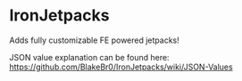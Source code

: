# IronJetpacks
Adds fully customizable FE powered jetpacks!

JSON value explanation can be found here: https://github.com/BlakeBr0/IronJetpacks/wiki/JSON-Values
